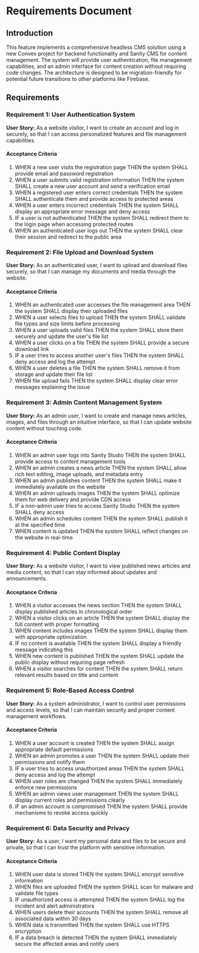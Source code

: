 # Requirements Document

## Introduction

This feature implements a comprehensive headless CMS solution using a new Convex project for backend functionality and Sanity CMS for content management. The system will provide user authentication, file management capabilities, and an admin interface for content creation without requiring code changes. The architecture is designed to be migration-friendly for potential future transitions to other platforms like Firebase.

## Requirements

### Requirement 1: User Authentication System

**User Story:** As a website visitor, I want to create an account and log in securely, so that I can access personalized features and file management capabilities.

#### Acceptance Criteria

1. WHEN a new user visits the registration page THEN the system SHALL provide email and password registration
2. WHEN a user submits valid registration information THEN the system SHALL create a new user account and send a verification email
3. WHEN a registered user enters correct credentials THEN the system SHALL authenticate them and provide access to protected areas
4. WHEN a user enters incorrect credentials THEN the system SHALL display an appropriate error message and deny access
5. IF a user is not authenticated THEN the system SHALL redirect them to the login page when accessing protected routes
6. WHEN an authenticated user logs out THEN the system SHALL clear their session and redirect to the public area

### Requirement 2: File Upload and Download System

**User Story:** As an authenticated user, I want to upload and download files securely, so that I can manage my documents and media through the website.

#### Acceptance Criteria

1. WHEN an authenticated user accesses the file management area THEN the system SHALL display their uploaded files
2. WHEN a user selects files to upload THEN the system SHALL validate file types and size limits before processing
3. WHEN a user uploads valid files THEN the system SHALL store them securely and update the user's file list
4. WHEN a user clicks on a file THEN the system SHALL provide a secure download link
5. IF a user tries to access another user's files THEN the system SHALL deny access and log the attempt
6. WHEN a user deletes a file THEN the system SHALL remove it from storage and update their file list
7. WHEN file upload fails THEN the system SHALL display clear error messages explaining the issue

### Requirement 3: Admin Content Management System

**User Story:** As an admin user, I want to create and manage news articles, images, and files through an intuitive interface, so that I can update website content without touching code.

#### Acceptance Criteria

1. WHEN an admin user logs into Sanity Studio THEN the system SHALL provide access to content management tools
2. WHEN an admin creates a news article THEN the system SHALL allow rich text editing, image uploads, and metadata entry
3. WHEN an admin publishes content THEN the system SHALL make it immediately available on the website
4. WHEN an admin uploads images THEN the system SHALL optimize them for web delivery and provide CDN access
5. IF a non-admin user tries to access Sanity Studio THEN the system SHALL deny access
6. WHEN an admin schedules content THEN the system SHALL publish it at the specified time
7. WHEN content is updated THEN the system SHALL reflect changes on the website in real-time

### Requirement 4: Public Content Display

**User Story:** As a website visitor, I want to view published news articles and media content, so that I can stay informed about updates and announcements.

#### Acceptance Criteria

1. WHEN a visitor accesses the news section THEN the system SHALL display published articles in chronological order
2. WHEN a visitor clicks on an article THEN the system SHALL display the full content with proper formatting
3. WHEN content includes images THEN the system SHALL display them with appropriate optimization
4. IF no content is available THEN the system SHALL display a friendly message indicating this
5. WHEN new content is published THEN the system SHALL update the public display without requiring page refresh
6. WHEN a visitor searches for content THEN the system SHALL return relevant results based on title and content

### Requirement 5: Role-Based Access Control

**User Story:** As a system administrator, I want to control user permissions and access levels, so that I can maintain security and proper content management workflows.

#### Acceptance Criteria

1. WHEN a user account is created THEN the system SHALL assign appropriate default permissions
2. WHEN an admin promotes a user THEN the system SHALL update their permissions and notify them
3. IF a user tries to access unauthorized areas THEN the system SHALL deny access and log the attempt
4. WHEN user roles are changed THEN the system SHALL immediately enforce new permissions
5. WHEN an admin views user management THEN the system SHALL display current roles and permissions clearly
6. IF an admin account is compromised THEN the system SHALL provide mechanisms to revoke access quickly

### Requirement 6: Data Security and Privacy

**User Story:** As a user, I want my personal data and files to be secure and private, so that I can trust the platform with sensitive information.

#### Acceptance Criteria

1. WHEN user data is stored THEN the system SHALL encrypt sensitive information
2. WHEN files are uploaded THEN the system SHALL scan for malware and validate file types
3. IF unauthorized access is attempted THEN the system SHALL log the incident and alert administrators
4. WHEN users delete their accounts THEN the system SHALL remove all associated data within 30 days
5. WHEN data is transmitted THEN the system SHALL use HTTPS encryption
6. IF a data breach is detected THEN the system SHALL immediately secure the affected areas and notify users